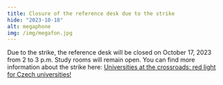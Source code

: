 ```yaml
---
title: Closure of the reference desk due to the strike
hide: "2023-10-18"
alt: megaphone
img: /img/megafon.jpg
---
```


Due to the strike, the reference desk will be closed on October 17, 2023 from 2
to 3 p.m. Study rooms will remain open. You can find more information about the
strike here: 
[Universities at the crossroads: red light for Czech universities!](https://www.facebook.com/events/284167454427297/?__cft__[0]=AZWUbhvJEatpW-Fxd8M-zyAWfYqBBcuJoBj2ImTMmnFvu3vaQ1QPqbDlvkjTkHd-AYFdBj2QSkQJwsTt3u_-AJqCLARbPS52xMiyIms3ZiIeIygIjcjlE1VKtyR0lUTipXyMBNxubUy57UV2SK9FqzKIk5CZSYhnThQS7DlKNjHq6aNUUR-Jt87thQzZ1DpxYz0&__tn__=-UK-R)
